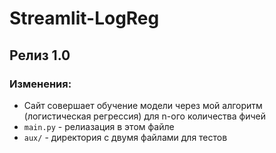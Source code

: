 # Streamlit-LogReg
## Релиз 1.0
### Изменения:
- Сайт совершает обучение модели через мой алгоритм (логистическая регрессия) для n-ого количества фичей
- `main.py` - релиазация в этом файле
- `aux/` - директория с двумя файлами для тестов

